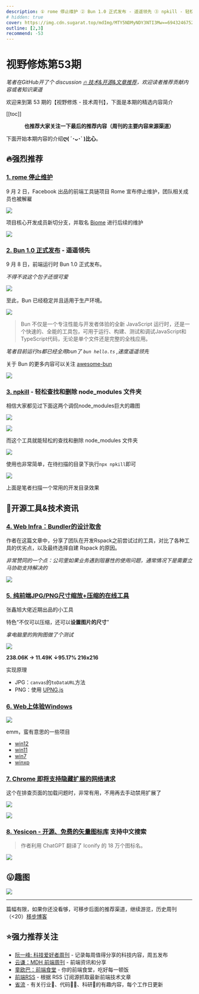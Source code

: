 ```yaml
---
description: ① rome 停止维护 ② Bun 1.0 正式发布 - 遥遥领先 ③ npkill - 轻松查找和删除 node_modules 文件夹 ④ Web Infra：Bundler的设计取舍 ⑤ 纯前端JPG/PNG尺寸缩放+压缩的在线工具 ⑥ Web上体验Windows ⑦ Chrome 即将支持隐藏扩展的网络请求 ⑧ Yesicon - 开源、免费的矢量图标库 支持中文搜索
# hidden: true
cover: https://img.cdn.sugarat.top/mdImg/MTY5NDMyNDY3NTI3Mw==694324675273
outline: [2,3]
recommend: -53
---
```


# 视野修炼第53期
*笔者在GitHub开了个 discussion [🔥 技术&开源&文章推荐](https://github.com/ATQQ/sugar-blog/discussions/123)，欢迎读者推荐贡献内容或者知识渠道*

欢迎来到第 53 期的【视野修炼 - 技术周刊】，下面是本期的精选内容简介

[[toc]]

<center>

**​也推荐大家关注一下最后的推荐内容（周刊的主要内容来源渠道）**
</center>

下面开始本期内容的介绍**ღ( ´･ᴗ･` )比心**。
## 🔥强烈推荐
### [1. rome 停止维护](https://www.51cto.com/article/765561.html)
9 月 2 日，Facebook 出品的前端工具链项目 Rome 宣布停止维护，团队相关成员也被解雇

![](https://img.cdn.sugarat.top/mdImg/MTY5NDMyMzcwNDgzMg==694323704832)

项目核心开发成员新切分支，并取名 [Biome](https://biomejs.dev/) 进行后续的维护

![](https://img.cdn.sugarat.top/mdImg/MTY5NDMyMzkzMTcxNA==694323931714)

### [2. Bun 1.0 正式发布](https://mp.weixin.qq.com/s/8V9Gg76nbUh7mxAwE4NZwQ) - 遥遥领先

9 月 8 日，前端运行时 Bun 1.0 正式发布。

*不得不说这个包子还很可爱*

![](https://img.cdn.sugarat.top/mdImg/MTY5NDMyNDA0MTAzNQ==694324041035)

至此，Bun 已经稳定并且适用于生产环境。

![](https://img.cdn.sugarat.top/mdImg/MTY5NDMyNDMzNzMwMA==694324337300)

>Bun 不仅是一个专注性能与开发者体验的全新 JavaScript 运行时，还是一个快速的、全能的工具包，可用于运行、构建、测试和调试JavaScript和TypeScript代码，无论是单个文件还是完整的全栈应用。

*笔者目前运行ts都已经全用bun了 `bun hello.ts` ,速度遥遥领先*

关于 Bun 的更多内容可以关注 [awesome-bun](https://github.com/oven-sh/awesome-bun)

![](https://img.cdn.sugarat.top/mdImg/MTY5NDMyNDY3NTI3Mw==694324675273)

### [3. npkill](https://www.npmjs.com/package/npkill) - 轻松查找和删除 node_modules 文件夹

相信大家都见过下面这两个调侃node_modules巨大的趣图

![](https://img.cdn.sugarat.top/mdImg/MTY5NDMyOTAyODk2Ng==694329028966)

![](https://img.cdn.sugarat.top/mdImg/MTY5NDMyOTEwNTI1Ng==694329105256)

而这个工具就能轻松的查找和删除 node_modules 文件夹

![](https://img.cdn.sugarat.top/mdImg/MTY5NDMyOTIxMjkyNQ==npkill-demo-0.10.0.gif)

使用也非常简单，在待扫描的目录下执行`npx npkill`即可

![](https://img.cdn.sugarat.top/mdImg/MTY5NDMyOTM3NjQ4MQ==694329376481)

上面是笔者扫描一个常用的开发目录效果

## 🔧开源工具&技术资讯
### [4. Web Infra：Bundler的设计取舍](https://github.com/web-infra-dev/wg/discussions/4)

作者在这篇文章中，分享了团队在开发Rspack之前尝试过的工具，对比了各种工具的优劣点，以及最终选择自建 Rspack 的原因。


*非常赞同的一个点：公司里如果业务遇到阻塞性的使用问题，通常情况下是需要立马协助支持解决的*

![](https://img.cdn.sugarat.top/mdImg/MTY5NDMyNTU4NTc5OA==694325585798)

### [5. 纯前端JPG/PNG尺寸缩放+压缩的在线工具](https://www.zhangxinxu.com/wordpress/2023/09/js-jpg-png-compress-tinyimg-mini/)

张鑫旭大佬近期出品的小工具

特色“不仅可以压缩，还可以**设置图片的尺寸**”

*拿电脑里的狗狗图做了个测试*

![](https://img.cdn.sugarat.top/mdImg/MTY5NDMyNzk0NDk1MQ==694327944951)

**238.06K → 11.49K ↓95.17% 216x216**

实现原理
* JPG：`canvas`的`toDataURL`方法
* PNG：使用 [UPNG.js](https://github.com/photopea/UPNG.js)

### [6. Web上体验Windows](https://mp.weixin.qq.com/s/HECAp1MhnOc5Jr4kyPsriQ)

![](https://img.cdn.sugarat.top/mdImg/MTY5NDMyODM5NjQ5MA==694328396490)

emm，蛮有意思的一些项目

* [win12](https://tjy-gitnub.github.io/win12/desktop.html)
* [win11](https://win11.blueedge.me/)
* [win7](https://nainemom.github.io/win7/)
* [winxp](https://winxp.vercel.app/)

### [7. Chrome 即将支持隐藏扩展的网络请求](https://twitter.com/addyosmani/status/1698583447651106945)

这个在排查页面的加载问题时，非常有用，不用再去手动禁用扩展了

![](https://img.cdn.sugarat.top/mdImg/MTY5NDMyODU2ODQyMw==694328568423)

![](https://img.cdn.sugarat.top/mdImg/MTY5NDMyODU4MzM0MQ==694328583341)

### [8. Yesicon - 开源、免费的矢量图标库](https://yesicon.app/) 支持中文搜索

>作者利用 ChatGPT 翻译了 Iconify 的 18 万个图标名。

![](https://img.cdn.sugarat.top/mdImg/MTY5NDMyODk1MDIzNw==694328950237)

## 😛趣图

![](https://img.cdn.sugarat.top/mdImg/MTY5NDMyOTUyODQyNQ==694329528425)

---

篇幅有限，如果你还没看够，可移步后面的推荐渠道，继续游览，历史周刊（<20）[移步博客](https://sugarat.top/weekly/index.html)

## ⭐️强力推荐关注
* [阮一峰: 科技爱好者周刊](https://www.ruanyifeng.com/blog/archives.html) - 记录每周值得分享的科技内容，周五发布
* [云谦：MDH 前端周刊](https://www.yuque.com/chencheng/mdh-weekly) - 前端资讯和分享
* [童欧巴：前端食堂](https://github.com/Geekhyt/weekly) - 你的前端食堂，吃好每一顿饭
* [前端RSS](https://fed.chanceyu.com/) - 根据 RSS 订阅源抓取最新前端技术文章
* [省流](https://shengliu.tech/) - 有关行业📱、代码👨‍💻、科研🔬的有趣内容，每个工作日更新
